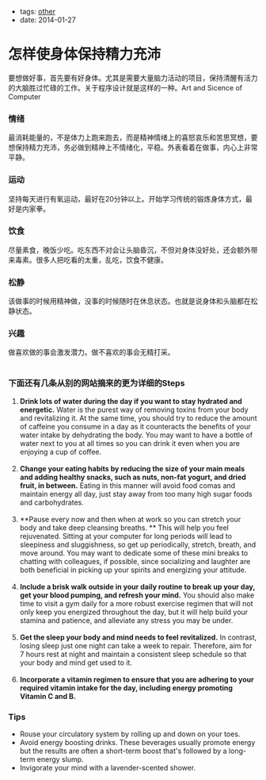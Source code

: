 - tags: [other](/tags.md#other)
- date: 2014-01-27

# 怎样使身体保持精力充沛

要想做好事，首先要有好身体。尤其是需要大量脑力活动的项目，保持清醒有活力的大脑胜过忙碌的工作。关于程序设计就是这样的一种。Art and Sicence of Computer

### 情绪

最消耗能量的，不是体力上跑来跑去，而是精神情绪上的喜怒哀乐和苦思冥想，要想保持精力充沛，务必做到精神上不情绪化，平稳。外表看着在做事，内心上非常平静。

### 运动

坚持每天进行有氧运动，最好在20分钟以上。开始学习传统的锻炼身体方式，最好是内家拳。

### 饮食

尽量素食，晚饭少吃。吃东西不对会让头脑昏沉，不但对身体没好处，还会额外带来毒素。很多人把吃看的太重，乱吃，饮食不健康。

### 松静

该做事的时候用精神做，没事的时候随时在休息状态。也就是说身体和头脑都在松静状态。

### 兴趣

做喜欢做的事会激发潜力。做不喜欢的事会无精打采。<br/><br/>

### 下面还有几条从别的网站摘来的更为详细的Steps

1. **Drink lots of water during the day if you want to stay hydrated and energetic.** Water is the purest way of removing toxins from your body and revitalizing it. At the same time, you should try to reduce the amount of caffeine you consume in a day as it counteracts the benefits of your water intake by dehydrating the body. You may want to have a bottle of water next to you at all times so you can drink it even when you are enjoying a cup of coffee.<br/><br/>
2. **Change your eating habits by reducing the size of your main meals and adding healthy snacks, such as nuts, non-fat yogurt, and dried fruit, in between.** Eating in this manner will avoid food comas and maintain energy all day, just stay away from too many high sugar foods and carbohydrates.<br/><br/>
3. **Pause every now and then when at work so you can stretch your body and take deep cleansing breaths. ** This will help you feel rejuvenated. Sitting at your computer for long periods will lead to sleepiness and sluggishness, so get up periodically, stretch, breath, and move around. You may want to dedicate some of these mini breaks to chatting with colleagues, if possible, since socializing and laughter are both beneficial in picking up your spirits and energizing your attitude.<br/><br/>
4. **Include a brisk walk outside in your daily routine to break up your day, get your blood pumping, and refresh your mind.** You should also make time to visit a gym daily for a more robust exercise regimen that will not only keep you energized throughout the day, but it will help build your stamina and patience, and alleviate any stress you may be under.<br/><br/>
5. **Get the sleep your body and mind needs to feel revitalized.** In contrast, losing sleep just one night can take a week to repair. Therefore, aim for 7 hours rest at night and maintain a consistent sleep schedule so that your body and mind get used to it.<br/><br/>
6. **Incorporate a vitamin regimen to ensure that you are adhering to your required vitamin intake for the day, including energy promoting Vitamin C and B.**

### Tips

- Rouse your circulatory system by rolling up and down on your toes.<br/>
- Avoid energy boosting drinks. These beverages usually promote energy but the results are often a short-term boost that's followed by a long-term energy slump.<br/>
- Invigorate your mind with a lavender-scented shower.